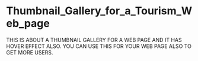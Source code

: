 # Thumbnail_Gallery_for_a_Tourism_Web_page
THIS IS ABOUT A THUMBNAIL GALLERY FOR A WEB PAGE AND IT HAS HOVER EFFECT ALSO. YOU CAN USE THIS FOR YOUR WEB PAGE ALSO TO GET MORE USERS.
